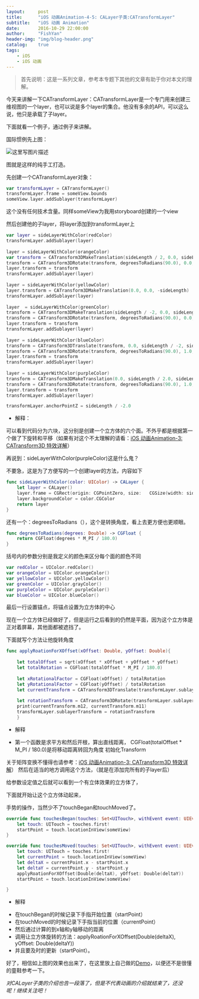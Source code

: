 ```yaml
---
layout:     post
title:      "iOS 动画Animation-4-5: CALayer子类:CATransformLayer"
subtitle:   "iOS 动画 Animation"
date:       2016-10-29 22:00:00
author:     "FishYan"
header-img: "img/blog-header.png" 
catalog:    true
tags:
    - iOS
    - iOS 动画
---
```


>首先说明：这是一系列文章，参考本专题下其他的文章有助于你对本文的理解。


今天来讲解一下CATransformLayer：CATransformLayer是一个专门用来创建三维视图的一个layer，也可以说是多个layer的集合。他没有多余的API，可以这么说，他只是承载了子layer。

下面就看一个例子，通过例子来讲解。

国际惯例先上图：

![这里写图片描述](http://img.blog.csdn.net/20160416123724847)

图就是这样的纯手工打造。

先创建一个CATransformLayer对象：
```swift
var transformLayer = CATransformLayer()
transformLayer.frame = someView.bounds
someView.layer.addSublayer(transformLayer)
```
这个没有任何技术含量。同样someView为我用storyboard创建的一个view

然后创建他的子layer，将layer添加到transformLayer上
```swift
var layer = sideLayerWithColor(redColor)
transformLayer.addSublayer(layer)
        
layer = sideLayerWithColor(orangeColor)
var transform = CATransform3DMakeTranslation(sideLength / 2, 0.0, sideLength / -2)
transform = CATransform3DRotate(transform, degreesToRadians(90.0), 0.0, 1.0, 0.0)
layer.transform = transform
transformLayer.addSublayer(layer)
        
layer = sideLayerWithColor(yellowColor)
layer.transform = CATransform3DMakeTranslation(0.0, 0.0, -sideLength)
transformLayer.addSublayer(layer)
        
layer  = sideLayerWithColor(greenColor)
transform = CATransform3DMakeTranslation(sideLength / -2, 0.0, sideLength / -2)
transform = CATransform3DRotate(transform, degreesToRadians(90.0), 0.0, 1.0, 0.0)
layer.transform = transform
transformLayer.addSublayer(layer)
        
layer = sideLayerWithColor(blueColor)
transform = CATransform3DTranslate(transform, 0.0, sideLength / -2, sideLength / 2)
transform = CATransform3DRotate(transform, degreesToRadians(90.0), 1.0, 0.0, 0.0)
layer.transform = transform
transformLayer.addSublayer(layer)
        
layer = sideLayerWithColor(purpleColor)
transform = CATransform3DMakeTranslation(0.0, sideLength / 2.0, sideLength / -2.0)
transform = CATransform3DRotate(transform, degreesToRadians(90.0), 1.0, 0.0, 0.0)
layer.transform = transform
transformLayer.addSublayer(layer)

transformLayer.anchorPointZ = sideLength / -2.0
```
* 解释：

可以看到代码分为六块，这分别是创建一个立方体的六个面。不外乎都是根据第一个做了下旋转和平移（如果有对这个不太理解的请看：[iOS 动画Animation-3: CATransform3D 特效详解](http://blog.csdn.net/fish_yan_/article/details/50885136)）

再说到：sideLayerWithColor(purpleColor)这是什么鬼？

不要急，这是为了方便写的一个创建layer的方法，内容如下

```swift
func sideLayerWithColor(color: UIColor) -> CALayer {
    let layer = CALayer()
    layer.frame = CGRect(origin: CGPointZero, size:   CGSize(width: sideLength, height: sideLength))
    layer.backgroundColor = color.CGColor
    return layer
}
```
还有一个：degreesToRadians（），这个是转换角度，看上去更方便也更顺眼。
```swift
func degreesToRadians(degrees: Double) -> CGFloat {
    return CGFloat(degrees * M_PI / 180.0)
}
```

括号内的参数分别是我定义的颜色来区分每个面的颜色不同
```swift
var redColor = UIColor.redColor()
var orangeColor = UIColor.orangeColor()
var yellowColor = UIColor.yellowColor()
var greenColor = UIColor.grayColor()
var purpleColor = UIColor.purpleColor()
var blueColor = UIColor.blueColor()
```
最后一行设置锚点，将锚点设置为立方体的中心

现在一个立方体已经做好了，但是运行之后看到的仍然是平面，因为这个立方体是正对着屏幕，其他面都被遮挡了。

下面就写个方法让他旋转角度
```swift
func applyRoationForXOffset(xOffset: Double, yOffset: Double){
        
    let totalOffset = sqrt(xOffset * xOffset + yOffset * yOffset)
    let totalRotation = CGFloat(totalOffset * M_PI / 180.0)
        
    let xRotationalFactor = CGFloat(xOffset) / totalRotation
    let yRotationalFactor = CGFloat(yOffset) / totalRotation
    let currentTransform = CATransform3DTranslate(transformLayer.sublayerTransform, 0.0, 0.0, 0.0)
    
    let rotationTransform = CATransform3DRotate(transformLayer.sublayerTransform, totalRotation, xRotationalFactor * currentTransform.m12 - yRotationalFactor * currentTransform.m11,  xRotationalFactor * currentTransform.m22 - yRotationalFactor * currentTransform.m21, xRotationalFactor * currentTransform.m32 - yRotationalFactor * currentTransform.m31)
    print(currentTransform.m12, currentTransform.m11)
    transformLayer.sublayerTransform = rotationTransform
    }
```
* 解释

- 第一个函数是求平方和然后开根，算出直线距离，
CGFloat(totalOffset * M_PI / 180.0)是将移动距离转回为角度
初始化Transform

关于矩阵变换不懂得也请参考：[iOS 动画Animation-3: CATransform3D 特效详解](http://blog.csdn.net/fish_yan_/article/details/50885136)）
然后在适当的地方调用这个方法，（就是在添加完所有的子layer后）

给参数设定值之后就可以看到一个有立体效果的立方体了，

下面就开始让这个立方体动起来，

手势的操作，当然少不了touchBegan和touchMoved了。

```swift
override func touchesBegan(touches: Set<UITouch>, withEvent event: UIEvent?) {
    let touch: UITouch = touches.first!
    startPoint = touch.locationInView(someView)
}

override func touchesMoved(touches: Set<UITouch>, withEvent event: UIEvent?) {
    let touch: UITouch = touches.first!
    let currentPoint = touch.locationInView(someView)
    let deltaX = currentPoint.x - startPoint.x
    let deltaY = currentPoint.y - startPoint.y
    applyRoationForXOffset(Double(deltaX), yOffset: Double(deltaY))
    startPoint = touch.locationInView(someView)

}
```
* 解释

- 在touchBegan的时候记录下手指开始位置（startPoint）
- 在touchMoved的时候记录下手指当前的位置（currentPoint）
- 然后通过计算的到x轴和y轴移动的距离
- 调用让立方体旋转的方法：applyRoationForXOffset(Double(deltaX), yOffset: Double(deltaY))
- 并且要及时的更新（startPoint）。

好了，相信如上图的效果也出来了，在这里放上自己做的[Demo](https://github.com/fish-yan/CATransformLayer)，以便还不是很懂的童鞋参考一下。

*对CALayer子类的介绍也告一段落了，但是不代表动画的介绍就结束了，还没呢！继续关注吧！*
